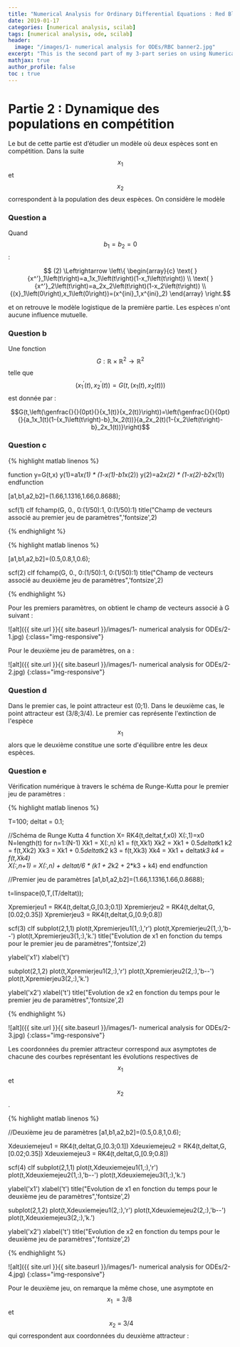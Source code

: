 ```yaml
---
title: "Numerical Analysis for Ordinary Differential Equations : Red Blood Cell agglomeration (French) - Part 2"
date: 2019-01-17
categories: [numerical analysis, scilab]
tags: [numerical analysis, ode, scilab]
header:
  image: "/images/1- numerical analysis for ODEs/RBC banner2.jpg"
excerpt: "This is the second part of my 3-part series on using Numerical Analysis of ODEs to model RBC agglomeration Here"
mathjax: true
author_profile: false
toc : true
---
```


# Partie 2 : Dynamique des populations en compétition

Le but de cette partie est d’étudier un modèle où deux espèces sont en compétition. Dans la suite $$x_1$$ et $$x_2$$ correspondent à la population des deux espèces. On considère le modèle

### Question a

Quand $$b_1=b_2=0$$ :

$$ (2) \Leftrightarrow  \left\{ \begin{array}{c}
\text{ } {x^'}_1\left(t\right)=a_1x_1\left(t\right)(1-x_1\left(t\right)) \\
\text{ } {x^'}_2\left(t\right)=a_2x_2\left(t\right)(1-x_2\left(t\right)) \\
{(x}_1\left(0\right),x_1\left(0\right))=(x^{ini}_1,x^{ini}_2) \end{array}
\right.$$

<!-- \label{"1"}$$ -->

et on retrouve le modèle logistique de la première partie. Les espèces n'ont aucune influence mutuelle.

### Question b

Une fonction $$G : \mathbb{R} \times  \mathbb{R}^2 \rightarrow \mathbb{R}^2$$ telle que $$({x_1}^′(t), {x_2}^′(t)) = G(t, (x_1(t), x_2(t)))$$
est donnée par :

$$G(t,\left(\genfrac{}{}{0pt}{}{x_1(t)}{x_2(t)}\right))=\left(\genfrac{}{}{0pt}{}{a_1x_1(t)(1-{x_1\left(t\right)-b}_1x_2(t))}{a_2x_2(t)(1-{x_2\left(t\right)-b}_2x_1(t))}\right)$$

### Question c

{% highlight matlab linenos %}

function y=G(t,x)
    y(1)=a1*x(1) * (1-x(1)-b1*x(2))
    y(2)=a2*x(2) * (1-x(2)-b2*x(1))
endfunction

[a1,b1,a2,b2]=(1.66,1.1316,1.66,0.8688);

scf(1)
clf
fchamp(G, 0., 0:(1/50):1, 0:(1/50):1)
title("Champ de vecteurs associé au premier jeu de paramètres",'fontsize',2)

{% endhighlight %}

{% highlight matlab linenos %}

[a1,b1,a2,b2]=(0.5,0.8,1,0.6);

scf(2)
clf
fchamp(G, 0., 0:(1/50):1, 0:(1/50):1)
title("Champ de vecteurs associé au deuxième jeu de paramètres",'fontsize',2)

{% endhighlight %}

Pour les premiers paramètres, on obtient le champ de vecteurs associé à G suivant :

![alt]({{ site.url }}{{ site.baseurl }}/images/1- numerical analysis for ODEs/2-1.jpg)
{:class="img-responsive"}

Pour le deuxième jeu de paramètres, on a :

![alt]({{ site.url }}{{ site.baseurl }}/images/1- numerical analysis for ODEs/2-2.jpg)
{:class="img-responsive"}

### Question d

Dans le premier cas, le point attracteur est (0;1). Dans le deuxième cas, le point attracteur est (3/8;3/4). Le premier cas représente l'extinction de l'espèce $$x_1$$ alors que le deuxième constitue une sorte d'équilibre entre les deux espèces.

### Question e

Vérification numérique à travers le schéma de Runge-Kutta pour le premier jeu de paramètres :

{% highlight matlab linenos %}

T=100;
deltat = 0.1;

//Schéma de Runge Kutta 4
function X= RK4(t,deltat,f,x0)
    X(:,1)=x0
    N=length(t)
    for n=1:(N-1)
        Xk1 = X(:,n)
        k1 = f(t,Xk1)
        Xk2 = Xk1 + 0.5*deltat*k1
        k2 = f(t,Xk2)
        Xk3 = Xk1 + 0.5*deltat*k2
        k3 = f(t,Xk3)
        Xk4 = Xk1 + deltat*k3
        k4 = f(t,Xk4)       
        X(:,n+1) = X(:,n) + deltat/6 * (k1 + 2*k2 + 2*k3 + k4)
    end
endfunction

//Premier jeu de paramètres
[a1,b1,a2,b2]=(1.66,1.1316,1.66,0.8688);

t=linspace(0,T,(T/deltat));

Xpremierjeu1 = RK4(t,deltat,G,[0.3;0.1])
Xpremierjeu2 = RK4(t,deltat,G,[0.02;0.35])
Xpremierjeu3 = RK4(t,deltat,G,[0.9;0.8])

scf(3)
clf
subplot(2,1,1)
plot(t,Xpremierjeu1(1,:),'r')
plot(t,Xpremierjeu2(1,:),'b--')
plot(t,Xpremierjeu3(1,:),'k.')
title("Evolution de x1 en fonction du temps pour le premier jeu de paramètres",'fontsize',2)

ylabel('x1')
xlabel('t')

subplot(2,1,2)
plot(t,Xpremierjeu1(2,:),'r')
plot(t,Xpremierjeu2(2,:),'b--')
plot(t,Xpremierjeu3(2,:),'k.')

ylabel('x2')
xlabel('t')
title("Evolution de x2 en fonction du temps pour le premier jeu de paramètres",'fontsize',2)

{% endhighlight %}

![alt]({{ site.url }}{{ site.baseurl }}/images/1- numerical analysis for ODEs/2-3.jpg)
{:class="img-responsive"}

Les coordonnées du premier attracteur correspond aux asymptotes de chacune des courbes représentant les évolutions respectives de $$x_1$$ et $$x_2$$ .

{% highlight matlab linenos %}

//Deuxième jeu de paramètres
[a1,b1,a2,b2]=(0.5,0.8,1,0.6);


Xdeuxiemejeu1 = RK4(t,deltat,G,[0.3;0.1])
Xdeuxiemejeu2 = RK4(t,deltat,G,[0.02;0.35])
Xdeuxiemejeu3 = RK4(t,deltat,G,[0.9;0.8])

scf(4)
clf
subplot(2,1,1)
plot(t,Xdeuxiemejeu1(1,:),'r')
plot(t,Xdeuxiemejeu2(1,:),'b--')
plot(t,Xdeuxiemejeu3(1,:),'k.')

ylabel('x1')
xlabel('t')
title("Evolution de x1 en fonction du temps pour le deuxième jeu de paramètres",'fontsize',2)

subplot(2,1,2)
plot(t,Xdeuxiemejeu1(2,:),'r')
plot(t,Xdeuxiemejeu2(2,:),'b--')
plot(t,Xdeuxiemejeu3(2,:),'k.')

ylabel('x2')
xlabel('t')
title("Evolution de x2 en fonction du temps pour le deuxième jeu de paramètres",'fontsize',2)

{% endhighlight %}

![alt]({{ site.url }}{{ site.baseurl }}/images/1- numerical analysis for ODEs/2-4.jpg)
{:class="img-responsive"}

Pour le deuxième jeu, on remarque la même chose, une asymptote en $$x_1\ \ =\ 3/8\ $$ et $$\ x_2\ =\ 3/4 $$ qui correspondent aux coordonnées du deuxième attracteur :
